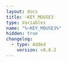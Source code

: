 ```yaml
---
layout: docs
title: ~KEY_MOUSE3
type: Variables
name: "%~KEY_MOUSE3%"
hidden: true
changelog:
  - type: Added
    version: v0.8.2
---
```

